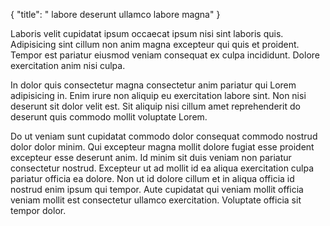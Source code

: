 {
  "title": " labore deserunt ullamco labore magna"
}

Laboris velit cupidatat ipsum occaecat ipsum nisi sint laboris quis. Adipisicing sint cillum non anim magna excepteur qui quis et proident. Tempor est pariatur eiusmod veniam consequat ex culpa incididunt. Dolore exercitation anim nisi culpa.

In dolor quis consectetur magna consectetur anim pariatur qui Lorem adipisicing in. Enim irure non aliquip eu exercitation labore sint. Non nisi deserunt sit dolor velit est. Sit aliquip nisi cillum amet reprehenderit do deserunt quis commodo mollit voluptate Lorem.

Do ut veniam sunt cupidatat commodo dolor consequat commodo nostrud dolor dolor minim. Qui excepteur magna mollit dolore fugiat esse proident excepteur esse deserunt anim. Id minim sit duis veniam non pariatur consectetur nostrud. Excepteur ut ad mollit id ea aliqua exercitation culpa pariatur officia ea dolore. Non ut id dolore cillum et in aliqua officia id nostrud enim ipsum qui tempor. Aute cupidatat qui veniam mollit officia veniam mollit est consectetur ullamco exercitation. Voluptate officia sit tempor dolor.